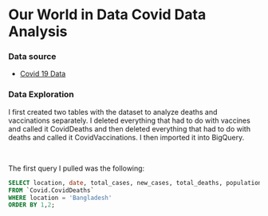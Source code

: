# Our World in Data Covid Data Analysis

### Data source

- [Covid 19 Data](https://ourworldindata.org/covid-deaths)

### Data Exploration

I first created two tables with the dataset to analyze deaths and vaccinations separately. I deleted everything that had to do with vaccines and called it CovidDeaths and then deleted everything that had to do with deaths and called it CovidVaccinations. I then imported it into BigQuery.

<br>

The first query I pulled was the following:

```sql
SELECT location, date, total_cases, new_cases, total_deaths, population
FROM `Covid.CovidDeaths`
WHERE location = 'Bangladesh' 
ORDER BY 1,2;
